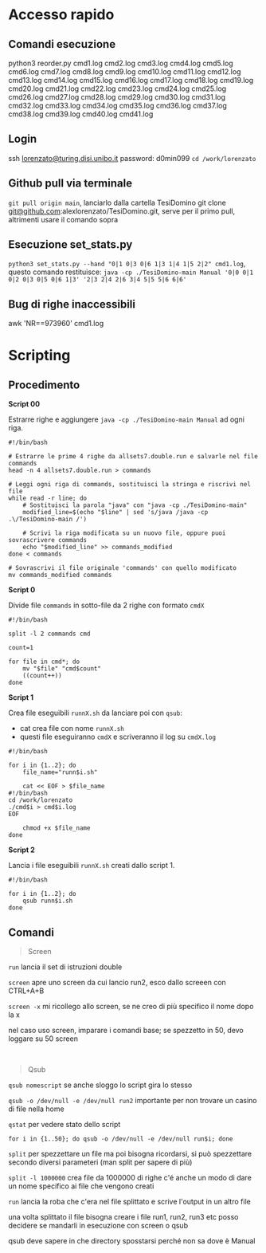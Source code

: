 
# Accesso rapido


## Comandi esecuzione
python3 reorder.py cmd1.log cmd2.log cmd3.log cmd4.log cmd5.log cmd6.log cmd7.log cmd8.log cmd9.log cmd10.log cmd11.log cmd12.log cmd13.log cmd14.log cmd15.log cmd16.log cmd17.log cmd18.log cmd19.log cmd20.log cmd21.log cmd22.log cmd23.log cmd24.log cmd25.log cmd26.log cmd27.log cmd28.log cmd29.log cmd30.log cmd31.log cmd32.log cmd33.log cmd34.log cmd35.log cmd36.log cmd37.log cmd38.log cmd39.log cmd40.log cmd41.log


## Login

ssh lorenzato@turing.disi.unibo.it
password: d0min099
`cd /work/lorenzato` 


## Github pull via terminale

`git pull origin main`, lanciarlo dalla cartella TesiDomino
git clone git@github.com:alexlorenzato/TesiDomino.git, serve per il primo pull, altrimenti usare il comando sopra


## Esecuzione set_stats.py

`python3 set_stats.py --hand "0|1 0|3 0|6 1|3 1|4 1|5 2|2" cmd1.log`, questo comando restituisce: `java -cp ./TesiDomino-main Manual '0|0 0|1 0|2 0|3 0|5 0|6 1|3' '2|3 2|4 2|6 3|4 5|5 5|6 6|6'`




## Bug di righe inaccessibili

awk 'NR==973960' cmd1.log


# Scripting

## Procedimento

**Script 00**

Estrarre righe e aggiungere `java -cp ./TesiDomino-main Manual` ad ogni riga.

```
#!/bin/bash

# Estrarre le prime 4 righe da allsets7.double.run e salvarle nel file commands
head -n 4 allsets7.double.run > commands

# Leggi ogni riga di commands, sostituisci la stringa e riscrivi nel file
while read -r line; do
    # Sostituisci la parola "java" con "java -cp ./TesiDomino-main"
    modified_line=$(echo "$line" | sed 's/java /java -cp .\/TesiDomino-main /')
    
    # Scrivi la riga modificata su un nuovo file, oppure puoi sovrascrivere commands
    echo "$modified_line" >> commands_modified
done < commands

# Sovrascrivi il file originale 'commands' con quello modificato
mv commands_modified commands

```

**Script 0**

Divide file `commands` in sotto-file da 2 righe con formato `cmdX`

```
#!/bin/bash

split -l 2 commands cmd

count=1

for file in cmd*; do
    mv "$file" "cmd$count"
    ((count++))
done
```

**Script 1**

Crea file eseguibili `runnX.sh` da lanciare poi con `qsub`:
- cat crea file con nome `runnX.sh`
- questi file eseguiranno `cmdX` e scriveranno il log su `cmdX.log`

```
#!/bin/bash

for i in {1..2}; do
    file_name="runn$i.sh"
    
    cat << EOF > $file_name
#!/bin/bash
cd /work/lorenzato
./cmd$i > cmd$i.log
EOF

    chmod +x $file_name
done
```

**Script 2**

Lancia i file eseguibili `runnX.sh` creati dallo script 1.

```
#!/bin/bash

for i in {1..2}; do
    qsub runn$i.sh
done
```



  



## Comandi
> Screen

`run` lancia il set di istruzioni double

`screen`  apre uno screen da cui lancio run2, esco dallo screeen con CTRL+A+B

`screen -x`  mi ricollego allo screen, se ne creo di più specifico il nome dopo la x

nel caso uso screen, imparare i comandi base; se spezzetto in 50, devo loggare su 50 screen

<br>

> Qsub

`qsub nomescript` se anche sloggo lo script gira lo stesso

`qsub -o /dev/null -e /dev/null run2` importante per non trovare un casino di file nella home

`qstat` per vedere stato dello script

`for i in {1..50}; do qsub -o /dev/null -e /dev/null run$i; done`



`split` per spezzettare un file ma poi bisogna ricordarsi, si può spezzettare secondo diversi parameteri (man split per sapere di più)

`split -l 1000000` crea file da 1000000 di righe
c'é anche un modo di dare un nome specifico ai file che vengono creati

`run` lancia la roba che c'era nel file splittato e scrive l'output in un altro file

una volta splittato il file bisogna creare i file run1, run2, run3 etc posso decidere se mandarli in esecuzione con screen o qsub

qsub deve sapere in che directory sposstarsi perché non sa dove è Manual




